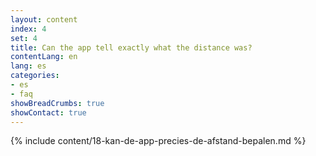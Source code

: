 ```yaml
---
layout: content
index: 4
set: 4
title: Can the app tell exactly what the distance was?
contentLang: en
lang: es
categories:
- es
- faq
showBreadCrumbs: true
showContact: true
---
```

{% include content/18-kan-de-app-precies-de-afstand-bepalen.md %}
